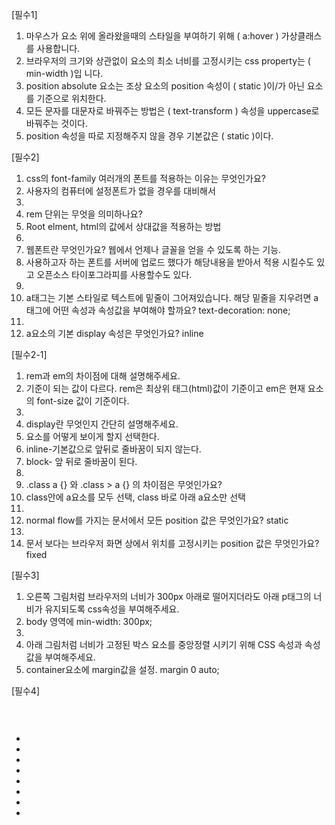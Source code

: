 [필수1]

1. 마우스가 요소 위에 올라왔을때의 스타일을 부여하기 위해 (      a:hover      ) 가상클래스를 사용합니다.
2. 브라우저의 크기와 상관없이 요소의 최소 너비를 고정시키는 css property는 (  min-width  )입 니다.
3. position absolute 요소는 조상 요소의 position 속성이 ( static )이/가 아닌 요소를 기준으로 위치한다.
4. 모든 문자를 대문자로 바꿔주는 방법은 (    text-transform   ) 속성을 uppercase로 바꿔주는 것이다.
5. position 속성을 따로 지정해주지 않을 경우 기본값은 (     static      )이다.

[필수2]

1. css의 font-family 여러개의 폰트를 적용하는 이유는 무엇인가요?
2. 사용자의 컴퓨터에 설정폰트가 없을 경우를 대비해서
3. 
4. rem 단위는 무엇을 의미하나요?
5. Root elment, html의 값에서 상대값을 적용하는 방법
6. 
7. 웹폰트란 무엇인가요? 웹에서 언제나 글꼴을 얻을 수 있도록 하는 기능.
8. 사용하고자 하는 폰트를 서버에 업로드 했다가 해당내용을 받아서 적용 시킬수도 있고 오픈소스 타이포그라피를 사용할수도 있다.
9. 
10. a태그는 기본 스타일로 텍스트에 밑줄이 그어져있습니다. 해당 밑줄을 지우려면 a 태그에 어떤 속성과 속성값을 부여해야 할까요? text-decoration: none;
11. 
12. a요소의 기본 display 속성은 무엇인가요? inline



[필수2-1]

1. rem과 em의 차이점에 대해 설명해주세요.
2. 기준이 되는 값이 다르다. rem은 최상위 태그(html)값이 기준이고 em은 현재 요소의 font-size 값이 기준이다.
3. 
4. display란 무엇인지 간단히 설명해주세요.
5. 요소를 어떻게 보이게 할지 선택한다.
6. inline-기본값으로 앞뒤로 줄바꿈이 되지 않는다.
7. block- 앞 뒤로 줄바꿈이 된다.
8. 
9. .class a {} 와 .class > a {} 의 차이점은 무엇인가요?
10. class안에 a요소를 모두 선택, class 바로 아래 a요소만 선택
11. 
12. normal flow를 가지는 문서에서 모든 position 값은 무엇인가요? static
13. 
14. 문서 보다는 브라우저 화면 상에서 위치를 고정시키는 position 값은 무엇인가요? fixed



[필수3]

1. 오른쪽 그림처럼 브라우저의 너비가 300px 아래로 떨어지더라도 아래 p태그의 너비가 유지되도록 css속성을 부여해주세요.
2. body 영역에 min-width: 300px;
3. 
4. 아래 그림처럼 너비가 고정된 박스 요소를 중앙정렬 시키기 위해 CSS 속성과 속성값을 부여해주세요.
5. container요소에 margin값을 설정. margin 0 auto;



[필수4]

<!DOCTYPE html>
<html lang="en">
<head>
	<meta charset="UTF-8">
	<meta name="viewport" content="width=device-width, initial-scale=1.0">
	<meta http-equiv="X-UA-Compatible" content="ie=edge">
	<title>Document</title>
</head>
<body>
	<header class="header">
		<h1 class="logo">
			<img src="" alt="">
		</h1>
		<nav class="nav">
			<ul class="list">
				<li><a href=""></a></li>
				<li><a href=""></a></li>
				<li><a href=""></a></li>
				<li><a href=""></a></li>
				<li><a href=""></a></li>
				<li><a href=""></a></li>
				<li><a href=""></a></li>
				<li><a href=""></a></li>
			</ul>
		</nav>
	</header>
	<main class="main">
		<div class="here-section">
		</div>
	</main>
</body>
</html>